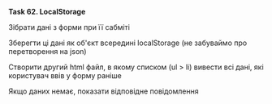 **Task  62. LocalStorage**

Зібрати дані з форми при її сабміті

Зберегти ці дані як об'єкт всередині localStorage (не забуваймо про перетворення на json)

Створити другий html файл, в якому списком (ul > li) вивести всі дані, які користувач ввів у форму раніше

Якщо даних немає, показати відповідне повідомлення